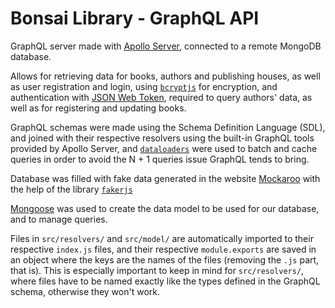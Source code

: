 # Bonsai Library - GraphQL API

GraphQL server made with [Apollo Server](https://www.apollographql.com/docs/apollo-server/), connected to a remote MongoDB database.

Allows for retrieving data for books, authors and publishing houses, as well as user registration and login, using [`bcryptjs`](https://github.com/dcodeIO/bcrypt.js) for encryption, and authentication with [JSON Web Token](https://github.com/auth0/node-jsonwebtoken), required to query authors' data, as well as for registering and updating books.

GraphQL schemas were made using the Schema Definition Language (SDL), and joined with their respective resolvers using the built-in GraphQL tools provided by Apollo Server, and [`dataloaders`](https://github.com/graphql/dataloader) were used to batch and cache queries in order to avoid the N + 1 queries issue GraphQL tends to bring.

Database was filled with fake data generated in the website [Mockaroo](https://www.mockaroo.com) with the help of the library [`fakerjs`](https://fakerjs.dev)

[Mongoose](https://mongoosejs.com) was used to create the data model to be used for our database, and to manage queries.

Files in `src/resolvers/` and `src/model/` are automatically imported to their respective `index.js` files, and their respective `module.exports` are saved in an object where the keys are the names of the files (removing the `.js` part, that is). This is especially important to keep in mind for `src/resolvers/`, where files have to be named exactly like the types defined in the GraphQL schema, otherwise they won't work.
